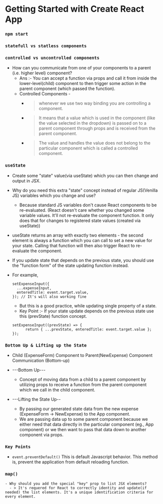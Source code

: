 # Getting Started with Create React App
### `npm start`

### `statefull vs statless components`
### `controlled vs uncontrolled components`
- How can you communicate from one of your components to a parent (i.e. higher level) component?
  - Ans :- You can accept a function via props and call it from inside the lower-level(child) component to then trigger some action in the parent component (which passed the function).
  - Controlled Components - 
      - > whenever we use two way binding you are controlling a component.
      - > It means that a value which is used in the component (like the value selected in the dropdown) is passed on to a parent component through props and is received from the parent component.
      - > The value and handles the value does not belong to the particular component which is called a controlled component.

### `useState`
- Create some "state" value(via useState) which you can then change and output in JSX.
- Why do you need this extra "state" concept instead of regular JS(Venilla JS) variables which you change and use?
  - Because standard JS variables don't cause React components to be re-evaluated. (React doesn't care whether you changed some variable values. It'll not re-evaluate the component function. It only does that for changes to registered state values (created via useState))
- useState returns an array with exactly two elements - the second element is always a function which you can call to set a new value for your state. Calling that function will then also trigger React to re-evaluate the component.
- If you update state that depends on the previous state, you should use the "function form" of the state updating function instead.
- For example,
  ```
  setExpenseInput({
    ...expenseInput,
    enteredTitle: event.target.value,
  }); // It's will also working fine
  ```

  - But this is a good practice, while updating single property of a state.
  - Key Point :- If your state update depends on the previous state use this (prevState) function concept.
    
  ```
  setExpenseInput((prevState) => {
        return { ...prevState, enteredTitle: event.target.value };
  });
  ```

### `Bottom Up & Lifting up the State`
- Child (ExpenseForm) Component to Parent(NewExpense) Component Communication (Bottom-up)
  
- ---Bottom Up---
  - Concept of moving data from a child to a parent component by utilizing props to receive a function from the parent component which we call in the child component.
- ---Lifting the State Up--
    - By passing our generated state data from the new expense (ExpenseForm -> NewExpense) to the App component.
    - We are passing data up to some parent component because we either need that data directly in the particular component (eg., App component) or we then want to pass that data down to another component via props.
     
### `Key Points`

-  ```event.preventDefault()```  This is default Javascript behavior. This method is, prevent the application from default reloading function.

  ### `map()`
    - Why should you add the special "key" prop to list JSX elements?
      - > It's requered for React to correctly identity and update(if needed) the list elements. It's a unique identification criteria for every element.
